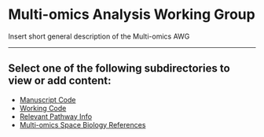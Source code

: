 # Multi-omics Analysis Working Group

Insert short general description of the Multi-omics AWG

---

## Select one of the following subdirectories to view or add content:
- [Manuscript Code](Manuscript_Code)
- [Working Code](Working_Code)
- [Relevant Pathway Info](Relevant_Pathway_Info)
- [Multi-omics Space Biology References](Multi-omics_Space_Biology_References)
